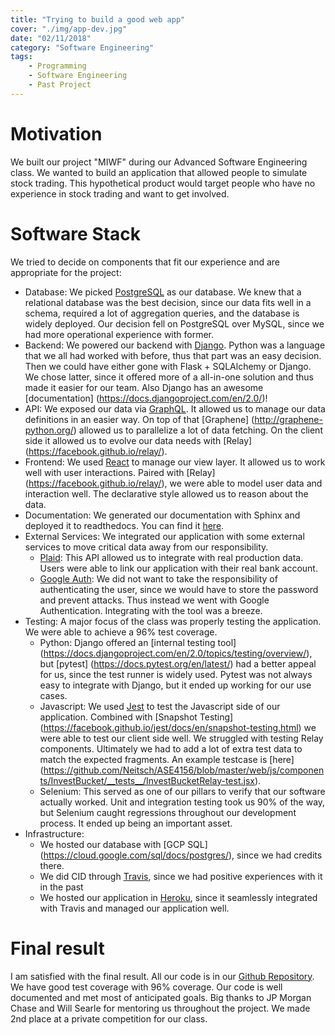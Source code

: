 ```yaml
---
title: "Trying to build a good web app"
cover: "./img/app-dev.jpg"
date: "02/11/2018"
category: "Software Engineering"
tags:
    - Programming
    - Software Engineering
    - Past Project
---
```

# Motivation
We built our project "MIWF" during our Advanced Software Engineering class.
We wanted to build an application that allowed people to simulate stock trading.
This hypothetical product would target people who have no experience in
stock trading and want to get involved.

# Software Stack
We tried to decide on components that fit our experience and are appropriate
for the project:
* Database: We picked [PostgreSQL](https://www.postgresql.org/) as our database.
We knew that a relational database was the best decision,
since our data fits well in a schema, required a lot of aggregation
queries, and the database is widely deployed. Our decision fell on PostgreSQL
over MySQL, since we had more operational experience with former.
* Backend: We powered our backend with [Django](https://www.djangoproject.com/).
Python was a language that we all had worked with before, thus that
part was an easy decision. Then we could have either gone with Flask + SQLAlchemy
or Django. We chose latter, since it offered more of a all-in-one solution and
thus made it easier for our team. Also Django has an awesome [documentation]
(https://docs.djangoproject.com/en/2.0/)!
* API: We exposed our data via [GraphQL](http://graphql.org/). It allowed us to
manage our data definitions in an easier way. On top of that [Graphene]
(http://graphene-python.org/) allowed us to parallelize a lot of data fetching.
On the client side it allowed us to evolve our data needs with [Relay]
(https://facebook.github.io/relay/).
* Frontend: We used [React](https://reactjs.org/) to manage our view layer. It
allowed us to work well with user interactions. Paired with [Relay]
(https://facebook.github.io/relay/), we were able to model user data and
interaction well. The declarative style allowed us to reason about
the data.
* Documentation: We generated our documentation with Sphinx and deployed it to readthedocs. You can find it [here](http://ase4156.readthedocs.io/).
* External Services: We integrated our application with some external services
to move critical data away from our responsibility.
  * [Plaid](https://plaid.com/): This API allowed us to integrate with real
  production data. Users were able to link our application with their real bank
  account.
  * [Google Auth](https://developers.google.com/identity/sign-in/web/sign-in):
  We did not want to take the responsibility of authenticating the user, since
  we would have to store the password and prevent attacks. Thus instead we went
  with Google Authentication. Integrating with the tool was a breeze.
* Testing: A major focus of the class was properly testing the application. We
were able to achieve a 96% test coverage.
  * Python: Django offered an [internal testing tool]
  (https://docs.djangoproject.com/en/2.0/topics/testing/overview/), but [pytest]
  (https://docs.pytest.org/en/latest/) had a better appeal for us, since the test runner is
  widely used. Pytest was not always easy to integrate with Django, but it ended up
  working for our use cases.
  * Javascript: We used [Jest](https://facebook.github.io/jest/) to test the
  Javascript side of our application. Combined with [Snapshot Testing]
  (https://facebook.github.io/jest/docs/en/snapshot-testing.html) we were able
  to test our client side well. We struggled with testing Relay
  components. Ultimately we had to add a lot of extra test data to
  match the expected fragments. An example testcase is [here]
  (https://github.com/Neitsch/ASE4156/blob/master/web/js/components/InvestBucket/__tests__/InvestBucketRelay-test.jsx).
  * Selenium: This served as one of our pillars to verify that our software
  actually worked. Unit and integration testing took us 90% of the way, but
  Selenium caught regressions throughout our development process.
  It ended up being an important asset.
* Infrastructure:
  * We hosted our database with [GCP SQL]
  (https://cloud.google.com/sql/docs/postgres/), since we had credits there.
  * We did CID through [Travis](https://travis-ci.org/), since we had positive
  experiences with it in the
  past
  * We hosted our application in [Heroku](http://dashboard.heroku.com/), since
  it seamlessly integrated with Travis and managed our application well.

# Final result
I am satisfied with the final result. All our code is in our [Github
Repository](https://github.com/Neitsch/ASE4156). We have good test coverage
with 96% coverage. Our code is well documented and met most of anticipated
goals. Big thanks to JP Morgan Chase and Will Searle for mentoring us
throughout the project. We made 2nd place at a private competition for our class.
